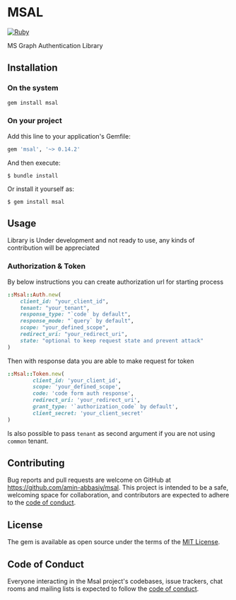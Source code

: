 # MSAL

[![Ruby](https://github.com/amin-abbasiy/msal/actions/workflows/main.yml/badge.svg)](https://github.com/amin-abbasiy/msal/actions/workflows/main.yml)

MS Graph Authentication Library

## Installation

### On the system

```ruby
gem install msal
```

### On your project

Add this line to your application's Gemfile:

```ruby
gem 'msal', '~> 0.14.2'
```

And then execute:

    $ bundle install

Or install it yourself as:

    $ gem install msal

## Usage

Library is Under development and not ready to use, any kinds of contribution will be appreciated

### Authorization & Token

By below instructions you can create authorization url for starting process
```ruby
::Msal::Auth.new(
    client_id: "your_client_id",
    tenant: "your_tenant",
    response_type: "`code` by default",
    response_mode: "`query` by default",
    scope: "your_defined_scope",
    redirect_uri: "your_redirect_uri",
    state: "optional to keep request state and prevent attack"
)
```
Then with response data you are able to make request for token

```ruby
::Msal::Token.new(
        client_id: 'your_client_id',
        scope: 'your_defined_scope',
        code: 'code form auth response',
        redirect_uri: 'your_redirect_uri',
        grant_type: '`authorization_code` by default',
        client_secret: 'your_client_secret'
)
```

Is also possible to pass `tenant` as second argument if you are not using `common` tenant.

## Contributing

Bug reports and pull requests are welcome on GitHub at https://github.com/amin-abbasiy/msal. This project is intended to be a safe, welcoming space for collaboration, and contributors are expected to adhere to the [code of conduct](https://github.com/[USERNAME]/msal/blob/master/CODE_OF_CONDUCT.md).

## License

The gem is available as open source under the terms of the [MIT License](https://opensource.org/licenses/MIT).

## Code of Conduct

Everyone interacting in the Msal project's codebases, issue trackers, chat rooms and mailing lists is expected to follow the [code of conduct](https://github.com/[USERNAME]/msal/blob/master/CODE_OF_CONDUCT.md).
